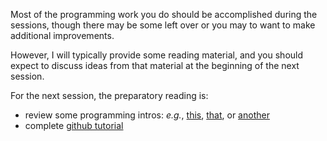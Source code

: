 Most of the programming work you do should be accomplished during the sessions,
though there may be some left over or you may to want to make additional
improvements.

However, I will typically provide some reading material, and you should expect
to discuss ideas from that material at the beginning of the next session.

For the next session, the preparatory reading is:

 - review some programming intros: *e.g.*, [this](http://codingintro.com/),
 [that](https://www.khanacademy.org/computing/cs/programming/intro-to-programming/v/programming-intro),
 or [another](http://en.wikiversity.org/wiki/Introduction_to_Programming)
 - complete [github tutorial](https://try.github.io/levels/1/challenges/1)
